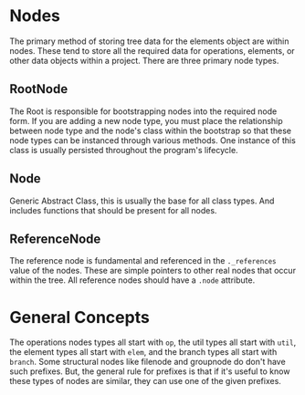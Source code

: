 # Nodes

The primary method of storing tree data for the elements object are within nodes. These tend to store all the required data for operations, elements, or other data objects within a project. There are three primary node types.

## RootNode

The Root is responsible for bootstrapping nodes into the required node form. If you are adding a new node type, you must place the relationship between node type and the node's class within the bootstrap so that these node types can be instanced through various methods. One instance of this class is usually persisted throughout the program's lifecycle.

## Node

Generic Abstract Class, this is usually the base for all class types. And includes functions that should be present for all nodes.

## ReferenceNode

The reference node is fundamental and referenced in the `._references` value of the nodes. These are simple pointers to other real nodes that occur within the tree. All reference nodes should have a `.node` attribute. 

# General Concepts

The operations nodes types all start with `op`, the util types all start with `util`, the element types all start with `elem`, and the branch types all start with `branch`. Some structural nodes like filenode and groupnode do don't have such prefixes. But, the general rule for prefixes is that if it's useful to know these types of nodes are similar, they can use one of the given prefixes.


